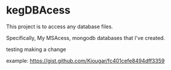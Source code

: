 # kegDBAcess
This project is to access any database files. 

Specifically, My MSAcess, mongodb databases  that I've created. 

testing making a change

example: https://gist.github.com/Kiougar/fc401cefe8494dff3359